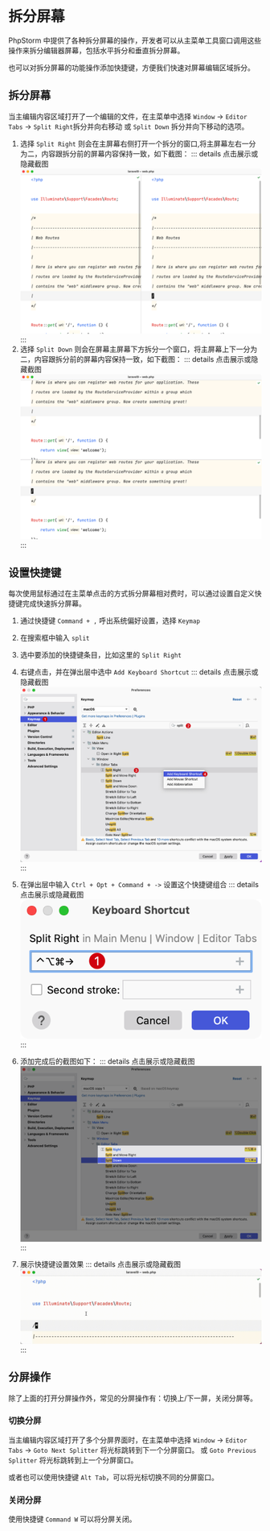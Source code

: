 # 拆分屏幕

PhpStorm 中提供了各种拆分屏幕的操作，开发者可以从主菜单工具窗口调用这些操作来拆分编辑器屏幕，包括水平拆分和垂直拆分屏幕。

也可以对拆分屏幕的功能操作添加快捷键，方便我们快速对屏幕编辑区域拆分。

## 拆分屏幕

当主编辑内容区域打开了一个编辑的文件，在主菜单中选择 `Window` -> `Editor Tabs` -> `Split Right`拆分并向右移动
或 `Split Down` 拆分并向下移动的选项。

1. 选择 `Split Right` 则会在主屏幕右侧打开一个拆分的窗口,将主屏幕左右一分为二，内容跟拆分前的屏幕内容保持一致，如下截图：
   ::: details 点击展示或隐藏截图
   ![](./images/splite-screen/split-right-screen.png)
   :::
2. 选择 `Split Down` 则会在屏幕主屏幕下方拆分一个窗口，将主屏幕上下一分为二，内容跟拆分前的屏幕内容保持一致，如下截图：
   ::: details 点击展示或隐藏截图
   ![](./images/splite-screen/split-down-screen.png)
   :::

## 设置快捷键

每次使用鼠标通过在主菜单点击的方式拆分屏幕相对费时，可以通过设置自定义快捷键完成快速拆分屏幕。

1. 通过快捷键 `Command + ,` 呼出系统偏好设置，选择 `Keymap`
2. 在搜索框中输入 `split`
3. 选中要添加的快捷键条目，比如这里的 `Split Right`
4. 右键点击，并在弹出层中选中 `Add Keyboard Shortcut`
   ::: details 点击展示或隐藏截图
   ![](./images/splite-screen/set-keymap-for-split-step1.png)
   :::
5. 在弹出层中输入 `Ctrl + Opt + Command + ->` 设置这个快捷键组合
   ::: details 点击展示或隐藏截图
   ![](./images/splite-screen/set-keymap-for-split-step2.png)
   :::
6. 添加完成后的截图如下：
   ::: details 点击展示或隐藏截图
   ![](./images/splite-screen/set-keymap-for-split-step3.png)
   :::

7. 展示快捷键设置效果
   ::: details 点击展示或隐藏截图
   ![](./images/splite-screen/split-screen-keymap-demo.gif)
   :::    

## 分屏操作

除了上面的打开分屏操作外，常见的分屏操作有：切换上/下一屏，关闭分屏等。

### 切换分屏

当主编辑内容区域打开了多个分屏界面时，在主菜单中选择 `Window` -> `Editor Tabs` -> `Goto Next Splitter` 将光标跳转到下一个分屏窗口。
或 `Goto Previous Splitter` 将光标跳转到上一个分屏窗口。

或者也可以使用快捷键 `Alt Tab`，可以将光标切换不同的分屏窗口。

### 关闭分屏

使用快捷键 `Command W` 可以将分屏关闭。
